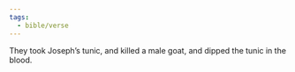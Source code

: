 ```yaml
---
tags:
  - bible/verse
---
```

They took Joseph’s tunic, and killed a male goat, and dipped the tunic in the blood.